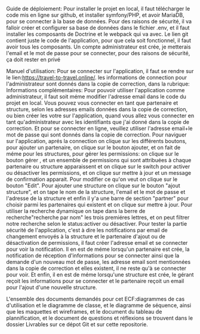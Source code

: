 Guide de déploiement:
Pour installer le projet en local, il faut télécharger le code mis en ligne sur github, et installer symfony/PHP, et avoir MariaDB, pour se connecter à la base de données.
Pour des raisons de sécurité, il va falloir créer et configurer sa base de données dans le fichier .env, et il faut installer les composants de Doctrine et le webpack qui va avec.
Le lien git contient juste le code de l'application, pour que cela soit fonctionnel, il faut avoir tous les composants. 
Un compte administrateur est crée, je metterais l'email et le mot de passe pour se connecter, pour des raisons de sécurité, ça doit rester en privé

Manuel d'utilisation:
Pour se connecter sur l'application, il faut se rendre sur le lien:https://travel-to-travel.online/.
les informations de connection pour l'administrateur sont donnés dans la copie de correction, dans la rubrique: Informations complémentaires:
Pour pouvoir utiliser l'application comme administrateur, il faut soit méme modifier l'adresse email dans le code du projet en local.
Vous pouvez vous connecter en tant que partenaire et structure, selon les adresses emails données dans la copie de correction, ou bien créer les votre sur l'application, quand vous allez vous connecter en tant qu'administrateur avec les identifiants que j'ai donné dans la copie de correction.
Et pour se connecter en ligne, veuillez utiliser l'adresse email+le mot de passe qui sont donnés dans la copie de correction.
Pour naviguer sur l'application, aprés la connection on clique sur les différents boutons, pour ajouter un partenaire, on clique sur le bouton ajouter, et on fait de méme pour les structures, pour gérer les permissions: on clique sur le bouton gérer , et un ensemble de permissions qui sont attribuées à chaque partenaire ou structure apparaissent et on clique sur le switch pour activer ou désactiver les permissions, et on clique sur mettre à jour et un message de confirmation apparait.
Pour modifier ce qu'on veut on clique sur le bouton "Edit".
Pour ajouter une structure on clique sur le bouton "ajout structure", et on tape le nom de la structure, l'email et le mot de passe et l'adresse de la structure et enfin il y'a une barre de section "partner" pour choisir parmi les partenaires qui existent et on clique sur mettre à jour.
Pour utiliser la recherche dynamique on tape dans la berre de recherche"recherche par nom" les trois premiéres lettres, et on peut filtrer notre recherche selon le status:activer ou désactiver.
Pour tester la partie sécurité de l'application, c'est à dire les notifications par email de changement envoyés à la structure et le partenaire d'ajout ou de désactivation de permissions, il faut créer l'adresse email et se connecter pour voir la notification.
Il en est de méme lorsqu'un partenaire est crée, la notification de réception d'informations pour se connecter ainsi que la demande d'un nouveau mot de passe, les adresse email sont mentionnées dans la copie de correction et elles existent, il ne reste qu'à se connecter pour voir.
Et enfin, il en est de méme lorsqu'une structure est crée, le gérant reçoit les informations pour se connecter et le partenaire reçoit un email pour l'ajout d'une nouvelle structure.

L'ensemble des documents demandés pour cet ECF:diagrammes de cas d'utilisation et le diagramme de classe, et le diagramme de séquence, ainsi que les maquettes et wireframes, et le document du tableau de plannification, et le document de questions et réflexions se trouvent dans le dossier Livrables sur ce dépot Git et sur cette repositorie.



